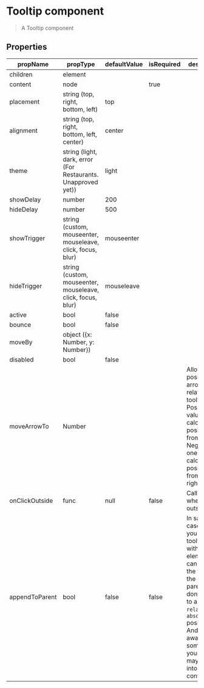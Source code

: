 # Tooltip component

> A Tooltip component

## Properties

| propName        | propType                                                      | defaultValue | isRequired | description |
|-----------------|---------------------------------------------------------------|--------------|------------|-------------|
| children        | element                                                       |              |            |             |
| content         | node                                                          |              | true       |             |
| placement       | string (top, right, bottom, left)                             | top          |            |             |
| alignment       | string (top, right, bottom, left, center)                     | center       |            |             |
| theme           | string (light, dark, error (For Restaurants. Unapproved yet)) | light        |            |             |
| showDelay       | number                                                        | 200          |            |             |
| hideDelay       | number                                                        | 500          |            |             |
| showTrigger     | string (custom, mouseenter, mouseleave, click, focus, blur)   | mouseenter   |            |             |
| hideTrigger     | string (custom, mouseenter, mouseleave, click, focus, blur)   | mouseleave   |            |             |
| active          | bool                                                          | false        |            |             |
| bounce          | bool                                                          | false        |            |             |
| moveBy          | object ({x: Number, y: Number})                               |              |            |             |
| disabled        | bool                                                          | false        |            |             |
| moveArrowTo     | Number                                                        |              |            | Allows to position the arrow relative to tooltip. Positive value calculates position from left/top. Negative one calculates position from right/bottom. |
| onClickOutside  | func                                                          | null         | false      | Callback when cliking outside |
| appendToParent  | bool                                                          | false        | false      | In same cases when you need a tooltip scroll with your element, you can append the tooltip to the direct parent, just don't forget to apply `relative`, `absolute` positioning. And be aware that some of your styles may leak into tooltip content. |
